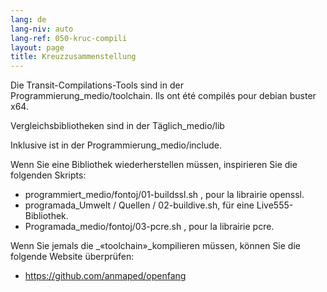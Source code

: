 ```yaml
---
lang: de
lang-niv: auto
lang-ref: 050-kruc-compili
layout: page
title: Kreuzzusammenstellung
---
```



Die Transit-Compilations-Tools sind in der Programmierung_medio/toolchain.
Ils ont été compilés pour debian buster x64.



Vergleichsbibliotheken sind in der Täglich_medio/lib



Inklusive ist in der Programmierung_medio/include.



Wenn Sie eine Bibliothek wiederherstellen müssen, inspirieren Sie die folgenden Skripts:
* programmiert_medio/fontoj/01-buildssl.sh , pour la librairie openssl.
* programada_Umwelt / Quellen / 02-buildive.sh, für eine Live555-Bibliothek.
* Programada_medio/fontoj/03-pcre.sh , pour la librairie pcre.




Wenn Sie jemals die _«toolchain»_kompilieren müssen, können Sie die folgende Website überprüfen:
 * https://github.com/anmaped/openfang
